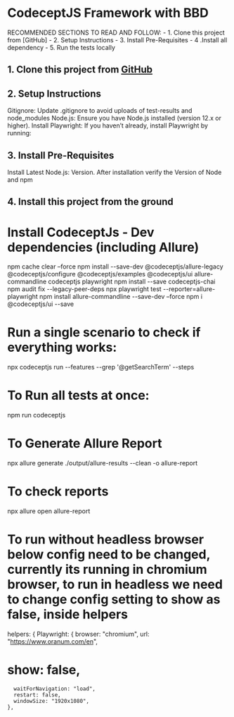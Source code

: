 # CodeceptJS Framework with BBD

RECOMMENDED SECTIONS TO READ AND FOLLOW:
    - 1. Clone this project from [GitHub]
    - 2. Setup Instructions
    - 3. Install Pre-Requisites
    - 4 .Install all dependency
    - 5. Run the tests locally

## 1. Clone this project from [GitHub](https://github.com/giri3lok/Quipu.git)

## 2. Setup Instructions
Gitignore: Update .gitignore to avoid uploads of test-results and node_modules
Node.js: Ensure you have Node.js installed (version 12.x or higher).
Install Playwright: If you haven’t already, install Playwright by running:

## 3. Install Pre-Requisites
Install Latest Node.js: Version. After installation verify the Version of Node and npm

## 4. Install this project from the ground 

# Install CodeceptJs - Dev dependencies (including Allure)
npm cache clear –force
npm install --save-dev @codeceptjs/allure-legacy @codeceptjs/configure @codeceptjs/examples @codeceptjs/ui allure-commandline codeceptjs playwright
npm install --save codeceptjs-chai
npm audit fix --legacy-peer-deps
npx playwright test --reporter=allure-playwright
npm install allure-commandline --save-dev –force
npm i @codeceptjs/ui --save

# Run a single scenario to check if everything works:
npx codeceptjs run --features --grep '@getSearchTerm' --steps

# To Run all tests at once:
npm run codeceptjs

# To Generate Allure Report
npx allure generate ./output/allure-results --clean -o allure-report

# To check reports
npx allure open allure-report

# To run without headless browser below config need to be changed, currently its running in chromium browser, to run in headless we need to change config setting to show as false, inside helpers

  helpers: {
    Playwright: {
      browser: "chromium",
      url: "https://www.oranum.com/en",
# show: false,
      waitForNavigation: "load",
      restart: false,
      windowSize: "1920x1080",
    },